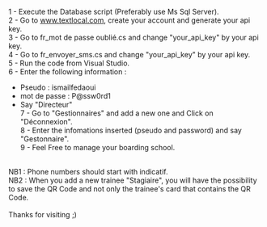 1 - Execute the Database script (Preferably use Ms Sql Server).<br/>
2 - Go to www.textlocal.com, create your account and generate your api key.<br/>
3 - Go to fr_mot de passe oublié.cs and change "your_api_key" by your api key.<br/>
4 - Go to fr_envoyer_sms.cs and change "your_api_key" by your api key.<br/>
5 - Run the code from Visual Studio.<br/>
6 - Enter the following information : <br/>
* Pseudo : ismailfedaoui<br/>
* mot de passe : P@ssw0rd1<br/>
* Say "Directeur"<br/>
7 - Go to "Gestionnaires" and add a new one and Click on "Déconnexion".<br/>
8 - Enter the infomations inserted (pseudo and password) and say "Gestonnaire".<br/>
9 - Feel Free to manage your boarding school.<br/>
<br/>
NB1 : Phone numbers should start with indicatif.<br/>
NB2 : When you add a new trainee "Stagiaire", you will have the possibility to save the QR Code and not only the trainee's card that contains the QR Code.<br/>
<br/>
Thanks for visiting ;)
